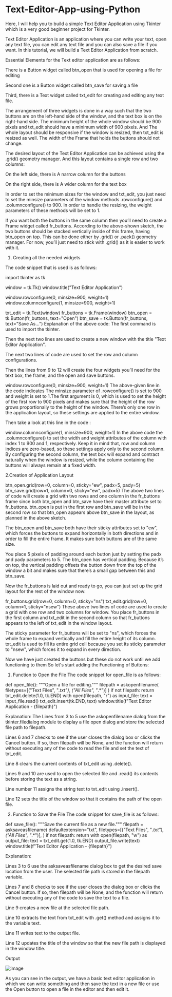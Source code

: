 # Text-Editor-App-using-Python

Here, I will help you to build a simple Text Editor Application using Tkinter which is a very good beginner project for Tkinter.

Text Editor Application is an application where you can write your text, open any text file, you can edit any text file and you can also save a file if you want. In this tutorial, we will build a Text Editor Application from scratch.

Essential Elements for the Text editor application are as follows:

There is a Button widget called btn_open that is used for opening a file for editing

Second one is a Button widget called btn_save for saving a file

Third, there is a Text widget called txt_edit for creating and editing any text file.

The arrangement of three widgets is done in a way such that the two buttons are on the left-hand side of the window, and the text box is on the right-hand side. The minimum height of the whole window should be 900 pixels and txt_edit should have a minimum width of 900 pixels. And The whole layout should be responsive if the window is resized, then txt_edit is resized as well. The width of the Frame that holds the buttons should not change.

The desired layout of the Text Editor Application can be achieved using the .grid() geometry manager. And this layout contains a single row and two columns:

On the left side, there is A narrow column for the buttons

On the right side, there is A wider column for the text box

In order to set the minimum sizes for the window and txt_edit, you just need to set the minsize parameters of the window methods .rowconfigure() and .columnconfigure() to 900. In order to handle the resizing, the weight parameters of these methods will be set to 1.

If you want both the buttons in the same column then you’ll need to create a Frame widget called fr_buttons. According to the above-shown sketch, the two buttons should be stacked vertically inside of this frame, having btn_open on top. This can be done either by .grid() or .pack() geometry manager. For now, you’ll just need to stick with .grid() as it is easier to work with it.

1. Creating all the needed widgets

The code snippet that is used is as follows:

import tkinter as tk

window = tk.Tk()
window.title("Text Editor Application")

window.rowconfigure(0, minsize=900, weight=1)
window.columnconfigure(1, minsize=900, weight=1)

txt_edit = tk.Text(window)
fr_buttons = tk.Frame(window)
btn_open = tk.Button(fr_buttons, text="Open")
btn_save = tk.Button(fr_buttons, text="Save As...")
Explanation of the above code:
The first command is used to import the tkinter.

Then the next two lines are used to create a new window with the title "Text Editor Application".

The next two lines of code are used to set the row and column configurations.

Then the lines from 9 to 12 will create the four widgets you’ll need for the text box, the frame, and the open and save buttons.

window.rowconfigure(0, minsize=900, weight=1)
The above-given line in the code indicates The minsize parameter of .rowconfigure() is set to 900 and weight is set to 1.The first argument is 0, which is used to set the height of the first row to 900 pixels and makes sure that the height of the row grows proportionally to the height of the window. There’s only one row in the application layout, so these settings are applied to the entire window.

Then take a look at this line in the code :

window.columnconfigure(1, minsize=900, weight=1)
In the above code the .columnconfigure() to set the width and weight attributes of the column with index 1 to 900 and 1, respectively. Keep it in mind that, row and column indices are zero-based, so these settings apply only to the second column. By configuring the second column, the text box will expand and contract naturally when the window is resized, while the column containing the buttons will always remain at a fixed width.

2.Creation of Application Layout

btn_open.grid(row=0, column=0, sticky="ew", padx=5, pady=5)
btn_save.grid(row=1, column=0, sticky="ew", padx=5)
The above two lines of code will create a grid with two rows and one column in the fr_buttons frame since both btn_open and btn_save have their master attribute set to fr_buttons. btn_open is put in the first row and btn_save will be in the second row so that btn_open appears above btn_save in the layout, as planned in the above sketch.

The btn_open and btn_save both have their sticky attributes set to "ew", which forces the buttons to expand horizontally in both directions and in order to fill the entire frame. It makes sure both buttons are of the same size.

You place 5 pixels of padding around each button just by setting the padx and pady parameters to 5. The btn_open has vertical padding. Because it’s on top, the vertical padding offsets the button down from the top of the window a bit and makes sure that there’s a small gap between this and btn_save.

Now the fr_buttons is laid out and ready to go, you can just set up the grid layout for the rest of the window now:

fr_buttons.grid(row=0, column=0, sticky="ns")
txt_edit.grid(row=0, column=1, sticky="nsew")
These above two lines of code are used to create a grid with one row and two columns for window. You place fr_buttons in the first column and txt_edit in the second column so that fr_buttons appears to the left of txt_edit in the window layout.

The sticky parameter for fr_buttons will be set to "ns", which forces the whole frame to expand vertically and fill the entire height of its column. txt_edit is used to fill its entire grid cell because you set its sticky parameter to "nsew", which forces it to expand in every direction.

Now we have just created the buttons but these do not work until we add functioning to them So let's start adding the Functioning of Buttons:

1. Function to Open the File
The code snippet for open_file is as follows:


def open_file():
    """Open a file for editing."""
    filepath = askopenfilename(
        filetypes=[("Text Files", "*.txt"), ("All Files", "*.*")]
    )
    if not filepath:
        return
    txt_edit.delete(1.0, tk.END)
    with open(filepath, "r") as input_file:
        text = input_file.read()
        txt_edit.insert(tk.END, text)
    window.title(f"Text Editor Application - {filepath}")

Explanation:
The Lines from 3 to 5 use the askopenfilename dialog from the tkinter.filedialog module to display a file open dialog and store the selected file path to filepath.

Lines 6 and 7 checks to see if the user closes the dialog box or clicks the Cancel button. If so, then filepath will be None, and the function will return without executing any of the code to read the file and set the text of txt_edit.

Line 8 clears the current contents of txt_edit using .delete().

Lines 9 and 10 are used to open the selected file and .read() its contents before storing the text as a string.

Line number 11 assigns the string text to txt_edit using .insert().

Line 12 sets the title of the window so that it contains the path of the open file.

2. Function to Save the File
The code snippet for save_file is as follows:

def save_file():
    """Save the current file as a new file."""
    filepath = asksaveasfilename(
        defaultextension="txt",
        filetypes=[("Text Files", "*.txt"), ("All Files", "*.*")],
    )
    if not filepath:
        return
    with open(filepath, "w") as output_file:
        text = txt_edit.get(1.0, tk.END)
        output_file.write(text)
    window.title(f"Text Editor Application - {filepath}")


Explanation:

Lines 3 to 6 use the asksaveasfilename dialog box to get the desired save location from the user. The selected file path is stored in the filepath variable.

Lines 7 and 8 checks to see if the user closes the dialog box or clicks the Cancel button. If so, then filepath will be None, and the function will return without executing any of the code to save the text to a file.

Line 9 creates a new file at the selected file path.

Line 10 extracts the text from txt_edit with .get() method and assigns it to the variable text.

Line 11 writes text to the output file.

Line 12 updates the title of the window so that the new file path is displayed in the window title.

Output

![image](https://user-images.githubusercontent.com/22562694/120153189-0be6c000-c20c-11eb-879c-755bcc0781a8.png)

As you can see in the output, we have a basic text editor application in which we can write something and then save the text in a new file or use the Open button to open a file in the editor and then edit it.


